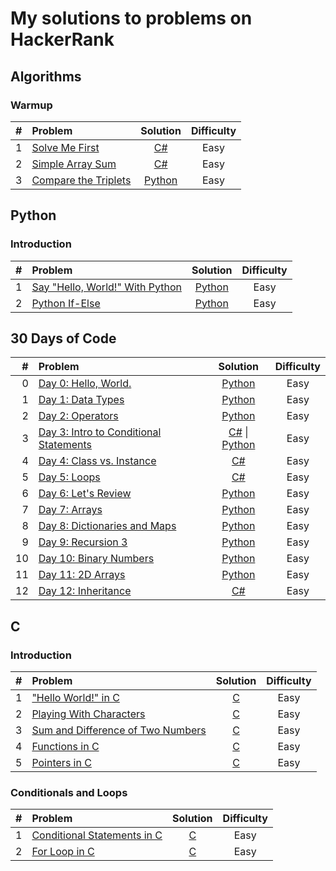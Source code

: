 # My solutions to problems on HackerRank

## Algorithms

### Warmup

| # | Problem | Solution | Difficulty |
|----:|:------------------------------------------------------------ |:---------------------------------:|:---------:|
| 1 | [Solve Me First](https://www.hackerrank.com/challenges/solve-me-first/problem) | [C#](./Algorithms/CSharp/Warmup/SolveMeFirst/Program.cs) | Easy |
| 2 | [Simple Array Sum](https://www.hackerrank.com/challenges/simple-array-sum/problem) | [C#](./Algorithms/CSharp/Warmup/SimpleArraySum/Program.cs) | Easy |
| 3 | [Compare the Triplets](https://www.hackerrank.com/challenges/compare-the-triplets/problem) | [Python](./Algorithms/Python/Warmup/CompareTheTriplets.py) | Easy |

## Python

### Introduction

| # | Problem | Solution | Difficulty |
|----:|:------------------------------------------------------------ |:---------------------------------:|:---------:|
| 1 | [Say "Hello, World!" With Python](https://www.hackerrank.com/challenges/py-hello-world/problem) | [Python](./Python/Introduction/SayHelloWorldWithPython.py) | Easy |
| 2 | [Python If-Else](https://www.hackerrank.com/challenges/py-if-else/problem) | [Python](./Python/Introduction/PythonIfElse.py) | Easy |

## 30 Days of Code

| # | Problem | Solution | Difficulty |
|----:|:------------------------------------------------------------ |:---------------------------------:|:---------:|
| 0 | [Day 0: Hello, World.](https://www.hackerrank.com/challenges/30-hello-world/problem) | [Python](./30DaysOfCode/Python/Day0HelloWorld.py) | Easy |
| 1 | [Day 1: Data Types](https://www.hackerrank.com/challenges/30-data-types/problem) | [Python](./30DaysOfCode/Python/Day1DataTypes.py) | Easy |
| 2 | [Day 2: Operators](https://www.hackerrank.com/challenges/30-operators/problem) | [Python](./30DaysOfCode/Python/Day2Operators.py) | Easy |
| 3 | [Day 3: Intro to Conditional Statements](https://www.hackerrank.com/challenges/30-conditional-statements/problem) | [C#](./30DaysOfCode/CSharp/Day3IntroToConditionalStatements/Program.cs) \| [Python](./30DaysOfCode/Python/Day3IntroToConditionalStatements.py) | Easy |
| 4 | [Day 4: Class vs. Instance](https://www.hackerrank.com/challenges/30-class-vs-instance/problem) | [C#](./30DaysOfCode/CSharp/Day4ClassVsInstance/Program.cs) | Easy |
| 5 | [Day 5: Loops](https://www.hackerrank.com/challenges/30-loops/problem) | [C#](./30DaysOfCode/CSharp/Day5Loops/Program.cs) | Easy |
| 6 | [Day 6: Let's Review](https://www.hackerrank.com/challenges/30-review-loop/problem) | [Python](./30DaysOfCode/Python/Day6LetsReview.py) | Easy |
| 7 | [Day 7: Arrays](https://www.hackerrank.com/challenges/30-arrays/problem) | [Python](./30DaysOfCode/Python/Day7Arrays.py) | Easy |
| 8 | [Day 8: Dictionaries and Maps](https://www.hackerrank.com/challenges/30-dictionaries-and-maps/problem) | [Python](./30DaysOfCode/Python/Day8DictionariesAndMaps.py) | Easy |
| 9 | [Day 9: Recursion 3](https://www.hackerrank.com/challenges/30-recursion/problem) | [Python](./30DaysOfCode/Python/Day9Recursion3.py) | Easy |
| 10 | [Day 10: Binary Numbers](https://www.hackerrank.com/challenges/30-binary-numbers/problem) | [Python](./30DaysOfCode/Python/Day10BinaryNumbers.py) | Easy |
| 11 | [Day 11: 2D Arrays](https://www.hackerrank.com/challenges/30-2d-arrays/problem) | [Python](./30DaysOfCode/Python/Day112DArrays.py) | Easy |
| 12 | [Day 12: Inheritance](https://www.hackerrank.com/challenges/30-inheritance/problem) | [C#](./30DaysOfCode/CSharp/Day12Inheritance/Program.cs) | Easy |

## C

### Introduction

| # | Problem | Solution | Difficulty |
|----:|:------------------------------------------------------------ |:---------------------------------:|:---------:|
| 1 | ["Hello World!" in C](https://www.hackerrank.com/challenges/hello-world-c/problem) | [C](./C/Introduction/HelloWorldInC.c) | Easy |
| 2 | [Playing With Characters](https://www.hackerrank.com/challenges/playing-with-characters/problem) | [C](./C/Introduction/PlayingWithCharacters.c) | Easy |
| 3 | [Sum and Difference of Two Numbers](https://www.hackerrank.com/challenges/sum-numbers-c/problem) | [C](./C/Introduction/SumAndDifferenceOfTwoNumbers.c) | Easy |
| 4 | [Functions in C](https://www.hackerrank.com/challenges/functions-in-c/problem) | [C](./C/Introduction/FunctionsInC.c) | Easy |
| 5 | [Pointers in C](https://www.hackerrank.com/challenges/pointer-in-c/problem) | [C](./C/Introduction/PointersInC.c) | Easy |

### Conditionals and Loops

| # | Problem | Solution | Difficulty |
|----:|:------------------------------------------------------------ |:---------------------------------:|:---------:|
| 1 | [Conditional Statements in C](https://www.hackerrank.com/challenges/conditional-statements-in-c/problem) | [C](./C/ConditionalsAndLoops/ConditionalStatementsInC.c) | Easy |
| 2 | [For Loop in C](https://www.hackerrank.com/challenges/for-loop-in-c/problem) | [C](./C/ConditionalsAndLoops/ForLoopInC.c) | Easy |
